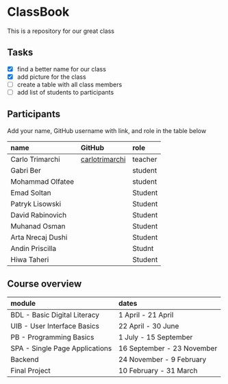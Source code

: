 # ClassBook

This is a repository for our great class

## Tasks

- [X] find a better name for our class
- [X] add picture for the class
- [ ] create a table with all class members
- [ ] add list of students to participants

## Participants

Add your name, GitHub username with link, and role in the table below

|name|GitHub|role|
|:---|:---|:---|
|Carlo Trimarchi|[carlotrimarchi](https://github.com/carlotrimarchi)|teacher|
|Gabri Ber||student|
|Mohammad Olfatee||student|
|Emad Soltan|| Student|
|Patryk Lisowski|| Student|
|David Rabinovich|| Student|
|Muhanad Osman|| Student|
|Arta Nrecaj Dushi|| Student|
|Andin Priscilla||Studnt
|Hiwa Taheri||Student|

## Course overview

| module|dates|
|:---|:---
|BDL - Basic Digital Literacy| 1 April - 21 April|
|UIB - User Interface Basics| 22 April - 30 June|
|PB - Programming Basics| 1 July - 15 September|
|SPA - Single Page Applications| 16 September - 23 November|
|Backend| 24 November - 9 February |
|Final Project| 10 February - 31 March |
